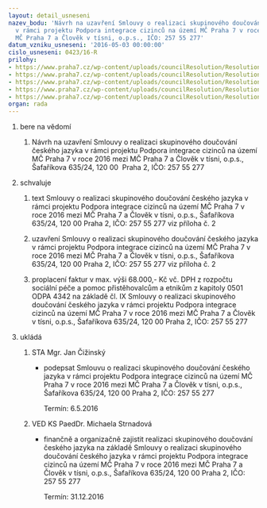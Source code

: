 ```yaml
---
layout: detail_usneseni
nazev_bodu: 'Návrh na uzavření Smlouvy o realizaci skupinového doučování českého jazyka
  v rámci projektu Podpora integrace cizinců na území MČ Praha 7 v roce 2016 mezi
  MČ Praha 7 a Člověk v tísni, o.p.s., IČO: 257 55 277'
datum_vzniku_usneseni: '2016-05-03 00:00:00'
cislo_usneseni: 0423/16-R
prilohy:
- https://www.praha7.cz/wp-content/uploads/councilResolution/Resolutions/27658/export/duvodovazpravazverejnit~53223.doc
- https://www.praha7.cz/wp-content/uploads/councilResolution/Resolutions/27658/export/Smlouvaorealizaciskupinovehodoucovaniceskehojazyka_MCaCvt~53222.doc
- https://www.praha7.cz/wp-content/uploads/councilResolution/Resolutions/27658/export/plnamoczastupceHorka~53221.pdf
- https://www.praha7.cz/wp-content/uploads/councilResolution/Resolutions/27658/export/Scan~53220.pdf
- https://www.praha7.cz/wp-content/uploads/councilResolution/Resolutions/27658/export/export~299496.pdf
organ: rada
---
```

<ol class="urzList_view" id="urzList">
<li class="urzClass1" id=""><span name="1">bere na vědomí</span> 
<ol class="urzOlClass">
<li class="urzClass2" style="TEXT-ALIGN: left" id=""><span><p>Návrh na uzavření Smlouvy o realizaci skupinového doučování českého jazyka v rámci projektu Podpora integrace cizinců na území MČ Praha 7 v roce 2016 mezi MČ Praha 7 a Člověk v tísni, o.p.s., Šafaříkova 635/24, 120 00&nbsp; Praha 2, IČO: 257 55 277</p></span></li></ol></li>
<li class="urzClass1" id=""><span name="24">schvaluje</span> 
<ol class="urzOlClass">
<li class="urzClass2" style="TEXT-ALIGN: left" id=""><span><p>text Smlouvy o realizaci skupinového doučování českého jazyka v rámci projektu Podpora integrace cizinců na území MČ Praha 7 v roce 2016 mezi MČ Praha 7 a Člověk v tísni, o.p.s., Šafaříkova 635/24, 120 00 Praha 2, IČO: 257 55 277 viz příloha č. 2</p></span></li>
<li class="urzClass2" style="TEXT-ALIGN: left" id=""><span><p>uzavření Smlouvy o realizaci skupinového doučování českého jazyka v rámci projektu Podpora integrace cizinců na území MČ Praha 7 v roce 2016 mezi MČ Praha 7 a Člověk v tísni, o.p.s., Šafaříkova 635/24, 120 00 Praha 2, IČO: 257 55 277 viz příloha č. 2</p></span></li>
<li class="urzClass2" style="TEXT-ALIGN: left" id=""><span><p>proplacení faktur v max. výši 68.000,- Kč vč. DPH z rozpočtu sociální péče a pomoc přistěhovalcům a etnikům z kapitoly 0501 ODPA 4342 na základě čl. IX Smlouvy o realizaci skupinového doučování českého jazyka v rámci projektu Podpora integrace cizinců na území MČ Praha 7 v roce 2016 mezi MČ Praha 7 a Člověk v tísni, o.p.s., Šafaříkova 635/24, 120 00 Praha 2, IČO: 257 55 277</p></span></li></ol></li><li class="urzClass1" id="urzUkoly"><span name="1">ukládá</span><ol class="urzOlClass"><li class="urzClass2"><span><p>STA Mgr. Jan Čižinský</p></span><ul class="urzUlClass"><li class="urzClass3"><span><p>podepsat Smlouvu o realizaci skupinového doučování českého jazyka v rámci projektu Podpora integrace cizinců na území MČ Praha 7 v roce 2016 mezi MČ Praha 7 a Člověk v tísni, o.p.s., Šafaříkova 635/24, 120 00 Praha 2, IČO: 257 55 277</p></span><span class="urzUkolTermin">  Termín:&nbsp;6.5.2016</span></li></ul></li><li class="urzClass2"><span><p>VED KS PaedDr. Michaela Strnadová</p></span><ul class="urzUlClass"><li class="urzClass3"><span><p>finančně a organizačně zajistit realizaci skupinového doučování českého jazyka na základě Smlouvy o realizaci skupinového doučování českého jazyka v rámci projektu Podpora integrace cizinců na území MČ Praha 7 v roce 2016 mezi MČ Praha 7 a Člověk v tísni, o.p.s., Šafaříkova 635/24, 120 00 Praha 2, IČO: 257 55 277</p></span><span class="urzUkolTermin">  Termín:&nbsp;31.12.2016</span></li></ul></li></ol></li>
</ol>